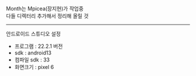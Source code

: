Month는 Mpicea(장지현)가 작업중   
다들 디렉터리 추가해서 정리해 올릴 것

---
안드로이드 스튜디오 설정
- 프로그램 : 22.2.1 버전
- sdk : android13
- 컴파일 sdk : 33
- 화면크기 : pixel 6
